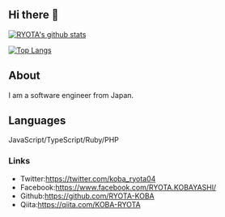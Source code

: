 ## Hi there 👋

[![RYOTA's github stats](https://github-readme-stats.vercel.app/api?username=RYOTA-KOBA&count_private=true&show_icons=true)](https://github.com/anuraghazra/github-readme-stats)  

[![Top Langs](https://github-readme-stats.vercel.app/api/top-langs/?username=RYOTA-KOBA)](https://github.com/anuraghazra/github-readme-stats)

## About 
I am a software engineer from Japan.

## Languages
JavaScript/TypeScript/Ruby/PHP

### Links

- Twitter:https://twitter.com/koba_ryota04
- Facebook:https://www.facebook.com/RYOTA.KOBAYASHl/
- Github:https://github.com/RYOTA-KOBA
- Qiita:https://qiita.com/KOBA-RYOTA
